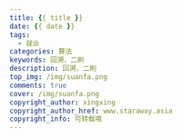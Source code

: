 ```yaml
---
title: {{ title }}
date: {{ date }}
tags:
  - 就业
categories: 算法
keywords: 回溯，二刷
description: 回溯，二刷
top_img: /img/suanfa.png
comments: true
cover: /img/suanfa.png
copyright_author: xingxing
copyright_author_href: www.staraway.asia
copyright_info: 可转载哦
---
```

